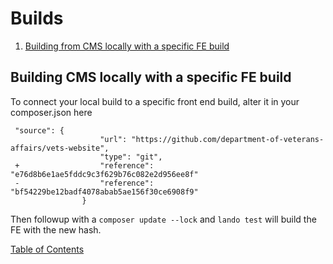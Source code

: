 # Builds

1. [Building from CMS locally with a specific FE build](#building-cms-locally-with-a-specific-fe-build)


## Building CMS locally with a specific FE build

To connect your local build to a specific front end build, alter it in your composer.json here

```
 "source": {
                    "url": "https://github.com/department-of-veterans-affairs/vets-website",
                    "type": "git",
 +                  "reference": "e76d8b6e1ae5fddc9c3f629b76c082e2d956ee8f"
 -                  "reference": "bf54229be12badf4078abab5ae156f30ce6908f9"
                }

```
Then followup with a `composer update --lock` and `lando test` will build the FE with the new hash.


[Table of Contents](../README.md)
